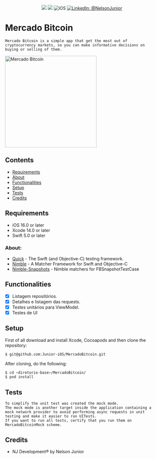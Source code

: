 <p align="center">
    <img src="https://img.shields.io/badge/Swift-5.7-orange.svg" />
    <img src="https://img.shields.io/badge/Xcode-14.2.X-orange.svg" />
    <img src="https://img.shields.io/badge/platforms-iOS-brightgreen.svg?style=flat" alt="iOS" />
    <a href="https://www.linkedin.com/in/nelson-junior-70b113100/" target="_blank">
        <img src="https://img.shields.io/badge/LinkedIn-@NelsonJunior-blue.svg?style=flat" alt="LinkedIn: @NelsonJunior" />
    </a>
</p>

# Mercado Bitcoin

    Mercado Bitcoin is a simple app that get the most out of cryptocurrency markets, so you can make informative decisions on buying or selling of them.
    
<p align="left">
    <img src="https://media.giphy.com/media/0A9oKqQhwYszfgOKaZ/giphy.gif" width="300" max-width="40%" alt="Mercado Bitcoin"/>
</p>

## Contents

- [Requirements](#requirements)
- [About](#about)
- [Functionalities](#functionalities)
- [Setup](#setup)
- [Tests](#tests)
- [Credits](#credits)

## Requirements

- iOS 16.0 or later
- Xcode 14.0 or later
- Swift 5.0 or later

### About:

- [Quick](https://github.com/Quick/Quick) - The Swift (and Objective-C) testing framework.
- [Nimble](https://github.com/Quick/Nimble) - A Matcher Framework for Swift and Objective-C
- [Nimble-Snapshots](https://github.com/ashfurrow/Nimble-Snapshots) - Nimble matchers for FBSnapshotTestCase

## Functionalities
- [x] Listagem repositórios.
- [x] Detalhes e listagem das requests.
- [x] Testes unitários para ViewModel.
- [x] Testes de UI

## Setup

First of all download and install Xcode, Cocoapods and then clone the repository:

```sh
$ git@github.com:Junior-iOS/MercadoBitcoin.git
```

After cloning, do the following:

```sh
$ cd <diretorio-base>/MercadoBitcoin/
$ pod install
```
## Tests

    To simplify the unit test was created the mock mode. 
    The mock mode is another target inside the application containing a mock network provider to avoid performing async requests in unit testing and make it easier to run UITests.
    If you want to run all tests, certify that you run them on MercadoBitcoinMock scheme.

## Credits

- NJ Development® by Nelson Junior
